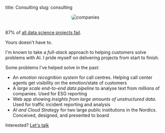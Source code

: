 title: Consulting
slug: consulting

<center>
<img  src="{static}/images/companies_all.png" alt="companies" style="border-radius: 6px;">
</center>
<br>


87% of <a href="https://venturebeat.com/2019/07/19/why-do-87-of-data-science-projects-never-make-it-into-production/" target="_blank">all data science projects fail</a>. 

Yours doesn't have to.

I'm known to take a *full-stack* approach to helping customers solve problems with AI. I pride myself on delivering projects from start to finish. 

Some problems I've helped solve in the past: 

- An *emotion recognition system* for call centres. Helping call center agents get visibility on the emotion/state of customers
- A *large scale end-to-end data pipeline* to analyse text from millions of companies.  Used for ESG reporting
- Web app showing *insights from large amounts of unstructured data*. Used for traffic incident reporting and analysis
- *AI and Cloud Strategy* for two large public institutions in the Nordics. Conceived, designed, and presented to board

Interested? <a href="https://cal.com/duarteocarmo/45min" target="_blank"> Let's talk</a>
